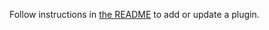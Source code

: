 Follow instructions in [the README](https://github.com/LightTable/plugin-metadata#submit-a-plugin)
to add or update a plugin.
